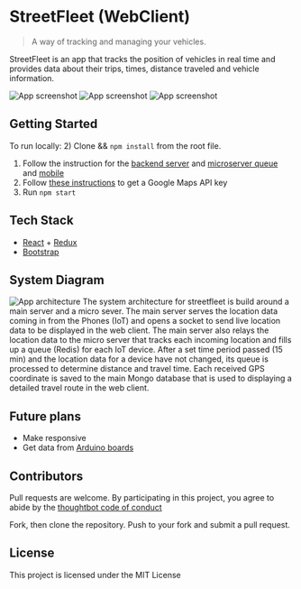 # StreetFleet (WebClient)

> A way of tracking and managing your vehicles.

StreetFleet is an app that tracks the position of vehicles in real time and provides data about their trips, times, distance traveled and vehicle information.

![App screenshot](https://github.com/nikwib/streetfleet-webclient/blob/develop/screenshots/HomePage.jpg)
![App screenshot](https://github.com/nikwib/streetfleet-webclient/blob/develop/screenshots/MapView.jpg)
![App screenshot](https://github.com/nikwib/streetfleet-webclient/blob/develop/screenshots/FleetOverview.jpg)

## Getting Started
To run locally:
2) Clone && `npm install` from the root file.
1) Follow the instruction for the [backend server](https://github.com/nikwib/streetfleet-webclient) and [microserver queue](https://github.com/nikwib/streetfleet-mq) and [mobile](https://github.com/nikwib/streetfleet-mobile)
3) Follow [these instructions](https://developers.google.com/maps/documentation/javascript/get-api-key) to get a Google Maps API key
4) Run `npm start`

## Tech Stack

* [React](reactjs.org) + [Redux](redux.js.org)
* [Bootstrap](getbootstrap.com)

## System Diagram
![App architecture](https://github.com/nikwib/streetfleet-backend/blob/develop/Architecture.jpg)
The system architecture for streetfleet is build around a main server and a micro sever. The main server serves the location data coming in from the Phones (IoT) and opens a socket to send live location data to be displayed in the web client. The main server also relays the location data to the micro server that tracks each incoming location and fills up a queue (Redis) for each IoT device. After a set time period passed (15 min) and the location data for a device have not changed, its queue is processed to determine distance and travel time. Each received GPS coordinate is saved to the main Mongo database that is used to displaying a detailed travel route in the web client.  

## Future plans

* Make responsive
* Get data from [Arduino boards](www.arduino.cc)

## Contributors

Pull requests are welcome. By participating in this project, you agree to abide by the [thoughtbot code of conduct](https://thoughtbot.com/open-source-code-of-conduct)

Fork, then clone the repository. Push to your fork and submit a pull request.

## License

This project is licensed under the MIT License
